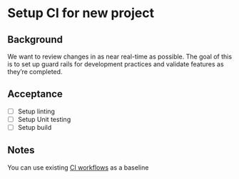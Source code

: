 # Setup CI for new project

## Background

We want to review changes in as near real-time as possible. The goal of this is to set up guard rails for development practices and validate features as they’re completed.

## Acceptance

- [ ] Setup linting
- [ ] Setup Unit testing
- [ ] Setup build

## Notes
You can use existing [CI workflows](https://github.com/thisdot/starter.dev-github-showcases/tree/main/.github/workflows) as a baseline
